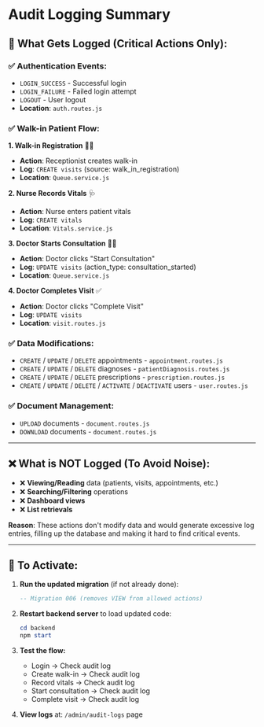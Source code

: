 # Audit Logging Summary

## 🎯 What Gets Logged (Critical Actions Only):

### ✅ **Authentication Events:**
- `LOGIN_SUCCESS` - Successful login
- `LOGIN_FAILURE` - Failed login attempt
- `LOGOUT` - User logout
- **Location**: `auth.routes.js`

### ✅ **Walk-in Patient Flow:**

**1. Walk-in Registration** 🚶‍♂️
- **Action**: Receptionist creates walk-in
- **Log**: `CREATE visits` (source: walk_in_registration)
- **Location**: `Queue.service.js`

**2. Nurse Records Vitals** 🩺
- **Action**: Nurse enters patient vitals
- **Log**: `CREATE vitals`
- **Location**: `Vitals.service.js`

**3. Doctor Starts Consultation** 👨‍⚕️
- **Action**: Doctor clicks "Start Consultation"
- **Log**: `UPDATE visits` (action_type: consultation_started)
- **Location**: `Queue.service.js`

**4. Doctor Completes Visit** ✅
- **Action**: Doctor clicks "Complete Visit"
- **Log**: `UPDATE visits`
- **Location**: `visit.routes.js`

### ✅ **Data Modifications:**
- `CREATE` / `UPDATE` / `DELETE` appointments - `appointment.routes.js`
- `CREATE` / `UPDATE` / `DELETE` diagnoses - `patientDiagnosis.routes.js`
- `CREATE` / `UPDATE` / `DELETE` prescriptions - `prescription.routes.js`
- `CREATE` / `UPDATE` / `DELETE` / `ACTIVATE` / `DEACTIVATE` users - `user.routes.js`

### ✅ **Document Management:**
- `UPLOAD` documents - `document.routes.js`
- `DOWNLOAD` documents - `document.routes.js`

---

## ❌ What is NOT Logged (To Avoid Noise):

- ❌ **Viewing/Reading** data (patients, visits, appointments, etc.)
- ❌ **Searching/Filtering** operations
- ❌ **Dashboard views**
- ❌ **List retrievals**

**Reason**: These actions don't modify data and would generate excessive log entries, filling up the database and making it hard to find critical events.

---

## 🔄 To Activate:

1. **Run the updated migration** (if not already done):
   ```sql
   -- Migration 006 (removes VIEW from allowed actions)
   ```

2. **Restart backend server** to load updated code:
   ```powershell
   cd backend
   npm start
   ```

3. **Test the flow:**
   - Login → Check audit log
   - Create walk-in → Check audit log
   - Record vitals → Check audit log
   - Start consultation → Check audit log
   - Complete visit → Check audit log

4. **View logs** at: `/admin/audit-logs` page
